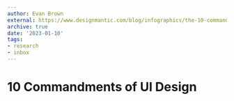 ```yaml
---
author: Evan Brown
external: https://www.designmantic.com/blog/infographics/the-10-commandments-of-ui-design/
archive: true
date: '2023-01-10'
tags:
- research
- inbox
---
```


# 10 Commandments of UI Design 
